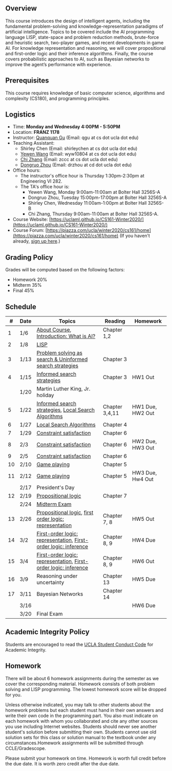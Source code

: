 
## Overview
This course introduces the design of intelligent agents, including the fundamental problem-solving and knowledge-representation paradigms of artificial intelligence. Topics to be covered include the AI programming language LISP, state-space and problem reduction methods, brute-force and heuristic search, two-player games, and recent developments in game AI. For knowledge representation and reasoning, we will cover propositional and first-order logic and their inference algorithms. Finally, the course covers probabilistic approaches to AI, such as Bayesian networks to improve the agent’s performance with experience.
## Prerequisites
This course requires knowledge of basic computer science, algorithms and complexity (CS180), and programming principles.
## Logistics
<!--University of California, Los Angeles  -->
- Time: **Monday and Wednesday 4:00PM - 5:50PM**
- Location: **FRANZ 1178**  
- Instructor: [Quanquan Gu](http://web.cs.ucla.edu/~qgu/) (Email: qgu at cs dot ucla dot edu)   
- Teaching Assistant: 
    - Shirley Chen (Email: shirleychen at cs dot ucla dot edu)
    - [Yewen Wang](https://sites.google.com/view/wyw10804/home/win20cs161?authuser=0) (Email: wyw10804 at cs dot ucla dot edu)
    - [Chi Zhang](http://web.cs.ucla.edu/~zccc/cs161.html) (Email: zccc at cs dot ucla dot edu)
    - [Dongruo Zhou](https://sites.google.com/view/drzhou) (Email: drzhou at cd dot ucla dot edu)
- Office hours: 
    - The instructor's office hour is Thursday 1:30pm-2:30pm at Engineering VI 282. 
    - The TA's office hour is: 
        - Yewen Wang, Monday 9:00am-11:00am at Bolter Hall 3256S-A
        - Dongruo Zhou, Tuesday 15:00pm-17:00pm at Bolter Hall 3256S-A
        - Shirley Chen, Wednesday 11:00am-1:00pm at Bolter Hall 3256S-B
        - Chi Zhang, Thursday 9:00am-11:00am at Bolter Hall 3256S-A.
- Course Website: [https://uclaml.github.io/CS161-Winter2020/](https://uclaml.github.io/CS161-Winter2020/)
- Course Forum: [https://piazza.com/ucla/winter2020/cs161/home](https://piazza.com/ucla/winter2020/cs161/home)
(If you haven’t already, [sign up here](piazza.com/ucla/winter2020/cs161).)

## Grading Policy
 
Grades will be computed based on the following factors:
- Homework 20%
- Midterm 35%
- Final 45%

## Schedule


| # | Date | Topics | Reading | Homework |
| - | ---- | ------ | ------- | -------- |
| 1 | 1/6 | [About Course](https://www.dropbox.com/s/narnejmu9t4lxzl/Lecture0.pdf?dl=0), [Introduction: What is AI?](https://www.dropbox.com/s/un41l1tbcwryhcp/1-intro.pptx?dl=0) | Chapter 1,2 | |
| 2 | 1/8 | [LISP](https://www.dropbox.com/s/i8zfup6vyg7slz9/Lecture02.pptx?dl=0) | | |
| 3 | 1/13 | [Problem solving as search & Uninformed search strategies](https://www.dropbox.com/s/u7pk97puanbk219/Lecture3.pdf?dl=0) | Chapter 3 | |
| 4 | 1/15 | [Informed search strategies](https://www.dropbox.com/s/vksvsdc1t4b6s3q/Lecture4.pdf?dl=0) | Chapter 3 | HW1 Out |
| | 1/20 | Martin Luther King, Jr. holiday | | |
| 5 | 1/22 | [Informed search strategies](https://www.dropbox.com/s/vksvsdc1t4b6s3q/Lecture4.pdf?dl=0), [Local Search Algorithms](https://www.dropbox.com/s/6orvbrpv3bm6dtw/Lecture5.pdf?dl=0)| Chapter 3,4,11 | HW1 Due, HW2 Out |
| 6 | 1/27 | [Local Search Algorithms](https://www.dropbox.com/s/6orvbrpv3bm6dtw/Lecture5.pdf?dl=0) | Chapter 4 | |
| 7 | 1/29 | [Constraint satisfaction](https://www.dropbox.com/s/rx2zq0wgjy7c7hm/Lecture6.pdf?dl=0) | Chapter 6 | |
| 8 | 2/3 | [Constraint satisfaction](https://www.dropbox.com/s/rx2zq0wgjy7c7hm/Lecture6.pdf?dl=0) | Chapter 6 | HW2 Due, HW3 Out |
| 9 | 2/5 | [Constraint satisfaction](https://www.dropbox.com/s/rx2zq0wgjy7c7hm/Lecture6.pdf?dl=0) | Chapter 6 | |
| 10 | 2/10 | [Game playing](https://www.dropbox.com/s/1h9scrlorvdmnpf/Lecture7.pdf?dl=0) | Chapter 5 | |
| 11 | 2/12 | [Game playing](https://www.dropbox.com/s/1h9scrlorvdmnpf/Lecture7.pdf?dl=0) | Chapter 5 | HW3 Due, Hw4 Out |
| | 2/17 | President's Day | | |
| 12 | 2/19 | [Propositional logic](https://www.dropbox.com/s/7uevivcb05kwmt6/Lecture8.pdf?dl=0) | Chapter 7 | |
| | 2/24 | [Midterm Exam](https://www.dropbox.com/s/lhk376z72t6acfy/CS161%20Study%20Guide.docx?dl=0) | | |
| 13 | 2/26 | [Propositional logic](https://www.dropbox.com/s/7uevivcb05kwmt6/Lecture8.pdf?dl=0), [first order logic: representation](https://www.dropbox.com/s/weocjgar0rkx2n8/Lecture9.pdf?dl=0) | Chapter 7, 8 | HW5 Out |
| 14 | 3/2 | [First-order logic: representation](https://www.dropbox.com/s/weocjgar0rkx2n8/Lecture9.pdf?dl=0), [First-order logic: inference](https://www.dropbox.com/s/2k7lnkw4xm1f5o1/Lecture10.pdf?dl=0) | Chapter 8, 9 | HW4 Due |
| 15 | 3/4 | [First-order logic: representation](https://www.dropbox.com/s/weocjgar0rkx2n8/Lecture9.pdf?dl=0), [First-order logic: inference](https://www.dropbox.com/s/2k7lnkw4xm1f5o1/Lecture10.pdf?dl=0) | Chapter 8, 9 | HW6 Out |
| 16 | 3/9 | Reasoning under uncertainty | Chapter 13 | HW5 Due |
| 17 | 3/11 | Bayesian Networks | Chapter 14 | |
| | 3/16 |  | | HW6 Due |
| | 3/20 | Final Exam | | |

## Academic Integrity Policy
Students are encouraged to read the [UCLA Student Conduct Code](https://www.deanofstudents.ucla.edu/Individual-Student-Code) for Academic Integrity. 

## Homework
There will be about 6 homework assignments during the semester as we cover the corresponding material. Homework consists of both problem solving and LISP programming. The lowest homework score will be dropped for you.

Unless otherwise indicated, you may talk to other students about the homework problems but each student must hand in their own answers and write their own code in the programming part. You also must indicate on each homework with whom you collaborated and cite any other sources you use including Internet websites. Students should never see another student's solution before submitting their own. Students cannot use old solution sets for this class or solution manual to the textbook under any circumstances.Homework assignments will be submitted through CCLE/Gradescope. 

Please submit your homework on time. Homework is worth full credit before the due date. It is worth zero credit after the due date.
